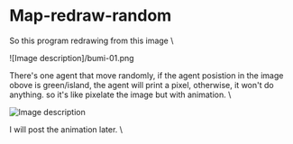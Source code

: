 # Map-redraw-random
So this program redrawing from this image \

![Image description]/bumi-01.png

There's one agent that move randomly, if the agent posistion in the image obove is green/island, the agent will print a pixel, otherwise, it won't do anything. so it's like pixelate the image but with animation. \

![Image description](link-to-image)

I will post the animation later. \


